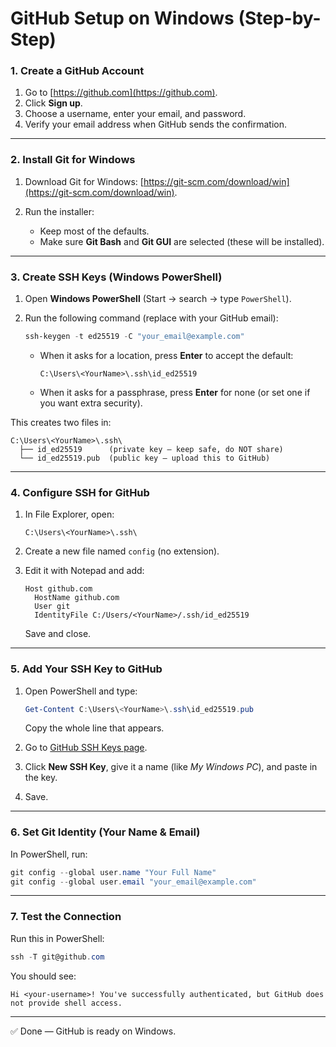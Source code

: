 # GitHub Setup on Windows (Step-by-Step)

### 1. Create a GitHub Account

1. Go to [https://github.com](https://github.com).
2. Click **Sign up**.
3. Choose a username, enter your email, and password.
4. Verify your email address when GitHub sends the confirmation.

---

### 2. Install Git for Windows

1. Download Git for Windows: [https://git-scm.com/download/win](https://git-scm.com/download/win).
2. Run the installer:

   * Keep most of the defaults.
   * Make sure **Git Bash** and **Git GUI** are selected (these will be installed).

---

### 3. Create SSH Keys (Windows PowerShell)

1. Open **Windows PowerShell** (Start → search → type `PowerShell`).
2. Run the following command (replace with your GitHub email):

   ```powershell
   ssh-keygen -t ed25519 -C "your_email@example.com"
   ```

   * When it asks for a location, press **Enter** to accept the default:

     ```
     C:\Users\<YourName>\.ssh\id_ed25519
     ```
   * When it asks for a passphrase, press **Enter** for none (or set one if you want extra security).

This creates two files in:

```
C:\Users\<YourName>\.ssh\
  ├── id_ed25519      (private key – keep safe, do NOT share)
  └── id_ed25519.pub  (public key – upload this to GitHub)
```

---

### 4. Configure SSH for GitHub

1. In File Explorer, open:

   ```
   C:\Users\<YourName>\.ssh\
   ```
2. Create a new file named `config` (no extension).
3. Edit it with Notepad and add:

   ```
   Host github.com
     HostName github.com
     User git
     IdentityFile C:/Users/<YourName>/.ssh/id_ed25519
   ```

   Save and close.

---

### 5. Add Your SSH Key to GitHub

1. Open PowerShell and type:

   ```powershell
   Get-Content C:\Users\<YourName>\.ssh\id_ed25519.pub
   ```

   Copy the whole line that appears.
2. Go to [GitHub SSH Keys page](https://github.com/settings/keys).
3. Click **New SSH Key**, give it a name (like *My Windows PC*), and paste in the key.
4. Save.

---

### 6. Set Git Identity (Your Name & Email)

In PowerShell, run:

```powershell
git config --global user.name "Your Full Name"
git config --global user.email "your_email@example.com"
```

---

### 7. Test the Connection

Run this in PowerShell:

```powershell
ssh -T git@github.com
```

You should see:

```
Hi <your-username>! You've successfully authenticated, but GitHub does not provide shell access.
```

---

✅ Done — GitHub is ready on Windows.

